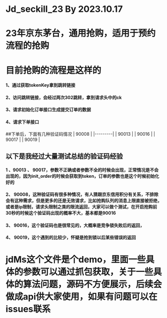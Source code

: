 # Jd_seckill_23 By 2023.10.17
# 23年京东茅台，通用抢购，适用于预约流程的抢购

# 目前抢购的流程是这样的
#### 1、通过获取tokenKey拿到跳转链接
#### 2、访问跳转链接，会经过两次302跳转，拿到请求头中的ck
#### 3、请求初始化订单接口生成提交订单的数据
#### 4、请求下单接口

##下单后，下面有几种验证码情况
| 90008   |
|---------|
| 90013   |
| 90016   |
| 90017   |
| 90019   |

## 以下是我经过大量测试总结的验证码经验
#### 1 、90013 、 90017，参数不正确或者参数不全的时候会出现，正常情况是不会出现的，因为init_order的时候会获取到token，订单的参数也是这个时候初始化好的
#### 2、 90008，这种验证码有很多种情况，有人猜跟京东信用积分有关系，不排除会有这种需求，但是更多的还是无效请求，比如抢购队列的消息上限直接被拒绝，或者是ip限制，请求头限制之类的限流返回，大家可以做个测试，在开启抢购前30秒的时候这个验证码出现的概率不大，基本都是90016
#### 3、 90016，这个验证码也是很常见的，大概率是竞争锁失败后的返回，
#### 4、 90019，这个遇到的比较少，怀疑是抢到锁以后某些错误的返回

# jdMs这个文件是个demo，里面一些具体的参数可以通过抓包获取，关于一些具体的算法问题，源码不方便展示，后续会做成api供大家使用，如果有问题可以在 issues联系